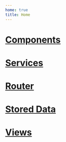 ```yaml
---
home: true
title: Home
---
```


## 

# [ Components ](./components.md)

# [ Services ](./services.md)

# [ Router ](./router.md)

# [ Stored Data ](./store.md)

# [ Views ](./views.md)